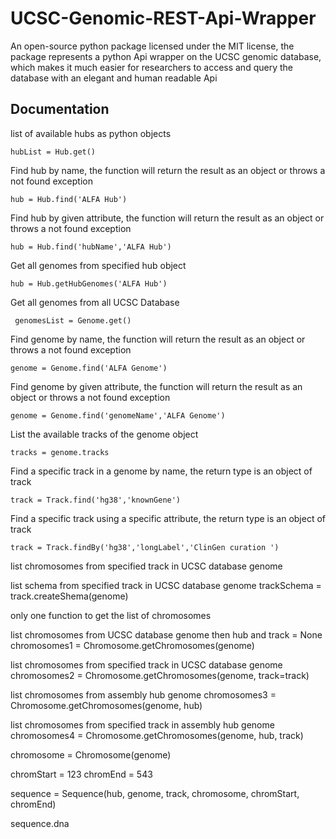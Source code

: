 # UCSC-Genomic-REST-Api-Wrapper
An open-source python package licensed under the MIT license, the package represents a python Api wrapper on the UCSC genomic database, which makes it much easier for researchers to access and query the database with an elegant and human readable Api


## Documentation 

 list of available hubs as python objects

``` hubList = Hub.get() ```


Find hub by name, the function will return the result as an object or throws a not found exception

``` hub = Hub.find('ALFA Hub') ```  

Find hub by given attribute, the function will return the result as an object or throws a not found exception

``` hub = Hub.find('hubName','ALFA Hub') ```


Get all genomes from specified hub object
  
``` hub = Hub.getHubGenomes('ALFA Hub') ``` 


Get all genomes from all UCSC Database

```  genomesList = Genome.get() ```



Find genome by name, the function will return the result as an object or throws a not found exception

``` genome = Genome.find('ALFA Genome') ```  

Find genome by given attribute, the function will return the result as an object or throws a not found exception

``` genome = Genome.find('genomeName','ALFA Genome') ```


List the available tracks of the genome object

``` tracks = genome.tracks ```

 
Find a specific track in a genome by name, the return type is an object of track

``` track = Track.find('hg38','knownGene') ```

Find a specific track using a specific attribute, the return type is an object of track

``` track = Track.findBy('hg38','longLabel','ClinGen curation ') ```

  list chromosomes from specified track in UCSC database genome

  list schema from specified track in UCSC database genome
 trackSchema = track.createShema(genome)

  only one function to get the list of chromosomes

  list chromosomes from UCSC database genome then hub and track = None
 chromosomes1 = Chromosome.getChromosomes(genome)

  list chromosomes from specified track in UCSC database genome
 chromosomes2 = Chromosome.getChromosomes(genome, track=track)

  list chromosomes from assembly hub genome
 chromosomes3 = Chromosome.getChromosomes(genome, hub)

  list chromosomes from specified track in assembly hub genome
 chromosomes4 = Chromosome.getChromosomes(genome, hub, track)

 chromosome = Chromosome(genome)

 chromStart = 123
 chromEnd = 543

 sequence = Sequence(hub, genome, track, chromosome, chromStart, chromEnd)

  sequence.dna
